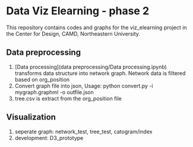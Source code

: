 # Data Viz Elearning - phase 2
This repository contains codes and graphs for the viz_elearning project in the Center for Design, CAMD, Northeastern University.
## Data preprocessing
1. [Data processing](data preprocessing/Data processing.ipynb) transforms data structure into network graph. Network data is filtered based on org_position
2. Convert graph file into json, Usage: python convert.py -i mygraph.graphml -o outfile.json
3. tree.csv is extract from the org_position file
## Visualization
1. seperate graph: network_test, tree_test, catogram/index
2. development: D3_prototype
